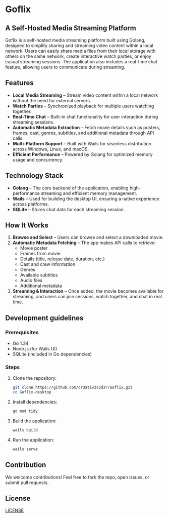 # Goflix

## A Self-Hosted Media Streaming Platform

Goflix is a self-hosted media streaming platform built using Golang, designed to simplify sharing and streaming video content within a local network. Users can easily share media files from their local storage with others on the same network, create interactive watch parties, or enjoy casual streaming sessions. The application also includes a real-time chat feature, allowing users to communicate during streaming.

## Features

- **Local Media Streaming** – Stream video content within a local network without the need for external servers.
- **Watch Parties** – Synchronized playback for multiple users watching together.
- **Real-Time Chat** – Built-in chat functionality for user interaction during streaming sessions.
- **Automatic Metadata Extraction** – Fetch movie details such as posters, frames, cast, genres, subtitles, and additional metadata through API calls.
- **Multi-Platform Support** – Built with Wails for seamless distribution across Windows, Linux, and macOS.
- **Efficient Performance** – Powered by Golang for optimized memory usage and concurrency.

## Technology Stack

- **Golang** – The core backend of the application, enabling high-performance streaming and efficient memory management.
- **Wails** – Used for building the desktop UI, ensuring a native experience across platforms.
- **SQLite** – Stores chat data for each streaming session.

## How It Works

1. **Browse and Select** – Users can browse and select a downloaded movie.
2. **Automatic Metadata Fetching** – The app makes API calls to retrieve:
   - Movie poster
   - Frames from movie
   - Details (title, release date, duration, etc.)
   - Cast and crew information
   - Genres
   - Available subtitles
   - Audio files
   - Additional metadata
3. **Streaming & Interaction** – Once added, the movie becomes available for streaming, and users can join sessions, watch together, and chat in real time.

## Development guidelines

### Prerequisites
- Go 1.24
- Node.js (for Wails UI)
- SQLite (included in Go dependencies)

### Steps
1. Clone the repository:
   ```sh
   git clone https://github.com/cr3ativ3cod3r/Goflix.git
   cd Goflix-desktop
   ```
2. Install dependencies:
   ```sh
   go mod tidy
   ```
3. Build the application:
   ```sh
   wails build
   ```
4. Run the application:
   ```sh
   wails serve
   ```

## Contribution

We welcome contributions! Feel free to fork the repo, open issues, or submit pull requests.

## License
[LICENSE](./LICENSE)


